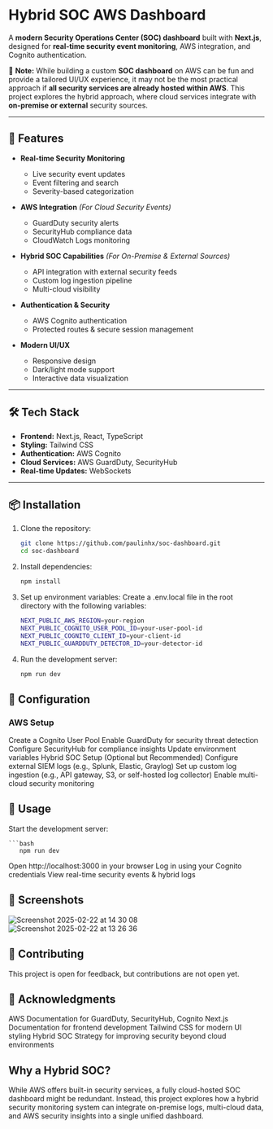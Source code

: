 # **Hybrid SOC AWS Dashboard**  
A **modern Security Operations Center (SOC) dashboard** built with **Next.js**, designed for **real-time security event monitoring**, AWS integration, and Cognito authentication.  

🚨 **Note:** While building a custom **SOC dashboard** on AWS can be fun and provide a tailored UI/UX experience, it may not be the most practical approach if **all security services are already hosted within AWS**. This project explores the hybrid approach, where cloud services integrate with **on-premise or external** security sources.

---

## **🚀 Features**

- **Real-time Security Monitoring**  
  - Live security event updates  
  - Event filtering and search  
  - Severity-based categorization  

- **AWS Integration** *(For Cloud Security Events)*  
  - GuardDuty security alerts  
  - SecurityHub compliance data  
  - CloudWatch Logs monitoring  

- **Hybrid SOC Capabilities** *(For On-Premise & External Sources)*  
  - API integration with external security feeds  
  - Custom log ingestion pipeline  
  - Multi-cloud visibility  

- **Authentication & Security**  
  - AWS Cognito authentication  
  - Protected routes & secure session management  

- **Modern UI/UX**  
  - Responsive design  
  - Dark/light mode support  
  - Interactive data visualization  

---

## **🛠️ Tech Stack**
- **Frontend:** Next.js, React, TypeScript  
- **Styling:** Tailwind CSS  
- **Authentication:** AWS Cognito  
- **Cloud Services:** AWS GuardDuty, SecurityHub  
- **Real-time Updates:** WebSockets  

---

## **📦 Installation**
1. Clone the repository:

   ```bash
   git clone https://github.com/paulinhx/soc-dashboard.git
   cd soc-dashboard 

2. Install dependencies:

   ```bash 
   npm install

3. Set up environment variables:
Create a .env.local file in the root directory with the following variables:

   ```bash 
   NEXT_PUBLIC_AWS_REGION=your-region
   NEXT_PUBLIC_COGNITO_USER_POOL_ID=your-user-pool-id
   NEXT_PUBLIC_COGNITO_CLIENT_ID=your-client-id
   NEXT_PUBLIC_GUARDDUTY_DETECTOR_ID=your-detector-id

4. Run the development server:

   ```bash 
   npm run dev

## **🔧 Configuration**

### AWS Setup

Create a Cognito User Pool
Enable GuardDuty for security threat detection
Configure SecurityHub for compliance insights
Update environment variables
Hybrid SOC Setup (Optional but Recommended)
Configure external SIEM logs (e.g., Splunk, Elastic, Graylog)
Set up custom log ingestion (e.g., API gateway, S3, or self-hosted log collector)
Enable multi-cloud security monitoring

## **🚦 Usage**
Start the development server:

    ```bash
       npm run dev

Open http://localhost:3000 in your browser
Log in using your Cognito credentials
View real-time security events & hybrid logs

## **📱 Screenshots**

![Screenshot 2025-02-22 at 14 30 08](https://github.com/user-attachments/assets/300e2294-c198-4834-ba4c-74477e964cbe)
![Screenshot 2025-02-22 at 13 26 36](https://github.com/user-attachments/assets/33a75a2e-199e-4522-baed-75f5ae969e00)


## **🤝 Contributing**
This project is open for feedback, but contributions are not open yet.


## **🙏 Acknowledgments**
AWS Documentation for GuardDuty, SecurityHub, Cognito
Next.js Documentation for frontend development
Tailwind CSS for modern UI styling
Hybrid SOC Strategy for improving security beyond cloud environments

## Why a Hybrid SOC?
While AWS offers built-in security services, a fully cloud-hosted SOC dashboard might be redundant. Instead, this project explores how a hybrid security monitoring system can integrate on-premise logs, multi-cloud data, and AWS security insights into a single unified dashboard.



